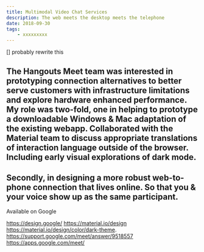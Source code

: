 ```yaml
---
title: Multimodal Video Chat Services
description: The web meets the desktop meets the telephone
date: 2018-09-30
tags: 
    - xxxxxxxxx
---
```


[] probably rewrite this

The Hangouts Meet team was interested in prototyping connection alternatives to better serve customers with infrastructure limitations and explore hardware enhanced performance. My role was two-fold, one in helping to prototype a downloadable Windows & Mac adaptation of the existing webapp. 
Collaborated with the Material team to discuss appropriate translations of interaction language outside of the browser. Including early visual explorations of dark mode.
-
Secondly, in designing a more robust web-to-phone connection that lives online. So that you & your voice show up as the same participant. 
-
Available on Google

https://design.google/
https://material.io/design
https://material.io/design/color/dark-theme.
https://support.google.com/meet/answer/9518557
https://apps.google.com/meet/
